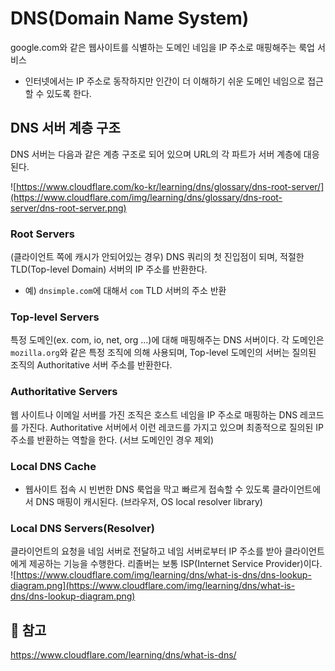 # DNS(Domain Name System)

google.com와 같은 웹사이트를 식별하는 도메인 네임을 IP 주소로 매핑해주는 룩업 서비스
- 인터넷에서는 IP 주소로 동작하지만 인간이 더 이해하기 쉬운 도메인 네임으로 접근할 수 있도록 한다.

## DNS 서버 계층 구조
DNS 서버는 다음과 같은 계층 구조로 되어 있으며 URL의 각 파트가 서버 계층에 대응된다.

![https://www.cloudflare.com/ko-kr/learning/dns/glossary/dns-root-server/](https://www.cloudflare.com/img/learning/dns/glossary/dns-root-server/dns-root-server.png)

### Root Servers
(클라이언트 쪽에 캐시가 안되어있는 경우) DNS 쿼리의 첫 진입점이 되며, 적절한 TLD(Top-level Domain) 서버의 IP 주소를 반환한다.
- 예) `dnsimple.com`에 대해서 `com` TLD 서버의 주소 반환

### Top-level Servers
특정 도메인(ex. com, io, net, org ...)에 대해 매핑해주는 DNS 서버이다. 각 도메인은 `mozilla.org`와 같은 특정 조직에 의해 사용되며, Top-level 도메인의 서버는 질의된 조직의 Authoritative 서버 주소를 반환한다.

### Authoritative Servers
웹 사이트나 이메일 서버를 가진 조직은 호스트 네임을 IP 주소로 매핑하는 DNS 레코드를 가진다. Authoritative 서버에서 이런 레코드를 가지고 있으며 최종적으로 질의된 IP 주소를 반환하는 역할을 한다. (서브 도메인인 경우 제외)

### Local DNS Cache
- 웹사이트 접속 시 빈번한 DNS 룩업을 막고 빠르게 접속할 수 있도록 클라이언트에서 DNS 매핑이 캐시된다. (브라우저, OS local resolver library)

### Local DNS Servers(Resolver)
클라이언트의 요청을 네임 서버로 전달하고 네임 서버로부터 IP 주소를 받아 클라이언트에게 제공하는 기능을 수행한다. 리졸버는 보통 ISP(Internet Service Provider)이다.
![https://www.cloudflare.com/img/learning/dns/what-is-dns/dns-lookup-diagram.png](https://www.cloudflare.com/img/learning/dns/what-is-dns/dns-lookup-diagram.png)

## 🔗 참고
https://www.cloudflare.com/learning/dns/what-is-dns/
